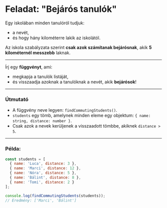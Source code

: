 # Feladat: "Bejárós tanulók"

Egy iskolában minden tanulóról tudjuk:

* a nevét,
* és hogy hány kilométerre lakik az iskolától.

Az iskola szabályzata szerint **csak azok számítanak bejárósnak**, akik **5 kilométernél messzebb** laknak.

---

Írj egy **függvényt**, ami:

* megkapja a tanulók listáját,
* és visszaadja azoknak a tanulóknak a nevét, akik **bejárósok**!

---

### Útmutató

* A függvény neve legyen: `findCommutingStudents()`.
* `students` egy tömb, amelynek minden eleme egy objektum: `{ name: string, distance: number }`.
* Csak azok a nevek kerüljenek a visszaadott tömbbe, akiknek `distance > 5`.

---

### Példa:

```javascript
const students = [
  { name: 'Luca', distance: 3 },
  { name: 'Marci', distance: 12 },
  { name: 'Nóra', distance: 5 },
  { name: 'Bálint', distance: 8 },
  { name: 'Tomi', distance: 2 }
];

console.log(findCommutingStudents(students));
// Eredmény: ['Marci', 'Bálint']
```

